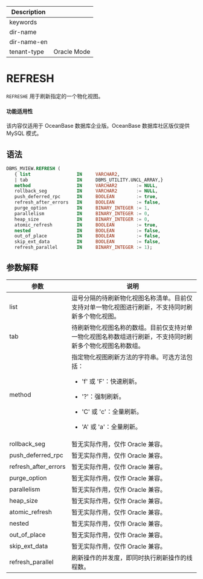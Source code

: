 | Description   |                 |
|---------------|-----------------|
| keywords      |                 |
| dir-name      |                 |
| dir-name-en   |                 |
| tenant-type   | Oracle Mode     |

# REFRESH

`REFRESHE` 用于刷新指定的一个物化视图。

<main id="notice" >
  <h4>功能适用性</h4>
  <p>该内容仅适用于 OceanBase 数据库企业版。OceanBase 数据库社区版仅提供 MySQL 模式。</p>
</main>

## 语法

```sql
DBMS_MVIEW.REFRESH (
   { list                 IN     VARCHAR2,
   | tab                  IN     DBMS_UTILITY.UNCL_ARRAY,}
   method                 IN     VARCHAR2       := NULL,
   rollback_seg           IN     VARCHAR2       := NULL,
   push_deferred_rpc      IN     BOOLEAN        := true,
   refresh_after_errors   IN     BOOLEAN        := false,
   purge_option           IN     BINARY_INTEGER := 1,
   parallelism            IN     BINARY_INTEGER := 0,
   heap_size              IN     BINARY_INTEGER := 0,
   atomic_refresh         IN     BOOLEAN        := true,
   nested                 IN     BOOLEAN        := false,
   out_of_place           IN     BOOLEAN        := false,
   skip_ext_data   	      IN     BOOLEAN        := false,
   refresh_parallel       IN     BINARY_INTEGER := 1);
```

## 参数解释

| **参数**                | **说明**                                                                                                      |
|----------------------|-----------------------------------------------------------------------------------------------------------|
| list         | 逗号分隔的待刷新物化视图名称清单。目前仅支持对单一物化视图进行刷新，不支持同时刷新多个物化视图。                |
| tab          | 待刷新物化视图名称的数组。目前仅支持对单一物化视图名称数组进行刷新，不支持同时刷新多个物化视图名称数组。          |
| method       | 指定物化视图刷新方法的字符串。可选方法包括：<ul><li>'f' 或 'F'：快速刷新。</ul></li> <ul><li>'?'：强制刷新。</ul></li> <ul><li>'C' 或 'c'：全量刷新。</ul></li> <ul><li> 'A' 或 'a'：全量刷新。</ul></li>  |
| rollback_seg      | 暂无实际作用，仅作 Oracle 兼容。     |
| push_deferred_rpc  | 暂无实际作用，仅作 Oracle 兼容。                                                       |
| refresh_after_errors | 暂无实际作用，仅作 Oracle 兼容。                                                         |
| purge_option      | 暂无实际作用，仅作 Oracle 兼容。                                       |
| parallelism      | 暂无实际作用，仅作 Oracle 兼容。                                                             |
| heap_size          | 暂无实际作用，仅作 Oracle 兼容。                                                                               |
| atomic_refresh     | 暂无实际作用，仅作 Oracle 兼容。     |
| nested          | 暂无实际作用，仅作 Oracle 兼容。                                                                           |
| out_of_place       | 暂无实际作用，仅作 Oracle 兼容。                               |
| skip_ext_data      | 暂无实际作用，仅作 Oracle 兼容。                                                                   |
|refresh_parallel |刷新操作的并发度，即同时执行刷新操作的线程数。|
